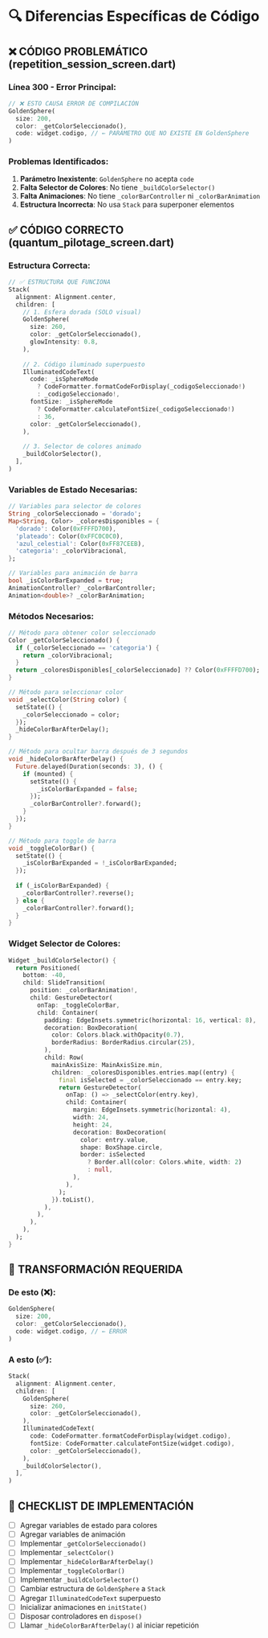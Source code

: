 # 🔍 Diferencias Específicas de Código

## ❌ **CÓDIGO PROBLEMÁTICO** (repetition_session_screen.dart)

### Línea 300 - Error Principal:
```dart
// ❌ ESTO CAUSA ERROR DE COMPILACIÓN
GoldenSphere(
  size: 200,
  color: _getColorSeleccionado(),
  code: widget.codigo, // ← PARÁMETRO QUE NO EXISTE EN GoldenSphere
)
```

### Problemas Identificados:
1. **Parámetro Inexistente**: `GoldenSphere` no acepta `code`
2. **Falta Selector de Colores**: No tiene `_buildColorSelector()`
3. **Falta Animaciones**: No tiene `_colorBarController` ni `_colorBarAnimation`
4. **Estructura Incorrecta**: No usa `Stack` para superponer elementos

## ✅ **CÓDIGO CORRECTO** (quantum_pilotage_screen.dart)

### Estructura Correcta:
```dart
// ✅ ESTRUCTURA QUE FUNCIONA
Stack(
  alignment: Alignment.center,
  children: [
    // 1. Esfera dorada (SOLO visual)
    GoldenSphere(
      size: 260,
      color: _getColorSeleccionado(),
      glowIntensity: 0.8,
    ),
    
    // 2. Código iluminado superpuesto
    IlluminatedCodeText(
      code: _isSphereMode 
        ? CodeFormatter.formatCodeForDisplay(_codigoSeleccionado!)
        : _codigoSeleccionado!,
      fontSize: _isSphereMode 
        ? CodeFormatter.calculateFontSize(_codigoSeleccionado!)
        : 36,
      color: _getColorSeleccionado(),
    ),
    
    // 3. Selector de colores animado
    _buildColorSelector(),
  ],
)
```

### Variables de Estado Necesarias:
```dart
// Variables para selector de colores
String _colorSeleccionado = 'dorado';
Map<String, Color> _coloresDisponibles = {
  'dorado': Color(0xFFFFD700),
  'plateado': Color(0xFFC0C0C0),
  'azul_celestial': Color(0xFF87CEEB),
  'categoria': _colorVibracional,
};

// Variables para animación de barra
bool _isColorBarExpanded = true;
AnimationController? _colorBarController;
Animation<double>? _colorBarAnimation;
```

### Métodos Necesarios:
```dart
// Método para obtener color seleccionado
Color _getColorSeleccionado() {
  if (_colorSeleccionado == 'categoria') {
    return _colorVibracional;
  }
  return _coloresDisponibles[_colorSeleccionado] ?? Color(0xFFFFD700);
}

// Método para seleccionar color
void _selectColor(String color) {
  setState(() {
    _colorSeleccionado = color;
  });
  _hideColorBarAfterDelay();
}

// Método para ocultar barra después de 3 segundos
void _hideColorBarAfterDelay() {
  Future.delayed(Duration(seconds: 3), () {
    if (mounted) {
      setState(() {
        _isColorBarExpanded = false;
      });
      _colorBarController?.forward();
    }
  });
}

// Método para toggle de barra
void _toggleColorBar() {
  setState(() {
    _isColorBarExpanded = !_isColorBarExpanded;
  });
  
  if (_isColorBarExpanded) {
    _colorBarController?.reverse();
  } else {
    _colorBarController?.forward();
  }
}
```

### Widget Selector de Colores:
```dart
Widget _buildColorSelector() {
  return Positioned(
    bottom: -40,
    child: SlideTransition(
      position: _colorBarAnimation!,
      child: GestureDetector(
        onTap: _toggleColorBar,
        child: Container(
          padding: EdgeInsets.symmetric(horizontal: 16, vertical: 8),
          decoration: BoxDecoration(
            color: Colors.black.withOpacity(0.7),
            borderRadius: BorderRadius.circular(25),
          ),
          child: Row(
            mainAxisSize: MainAxisSize.min,
            children: _coloresDisponibles.entries.map((entry) {
              final isSelected = _colorSeleccionado == entry.key;
              return GestureDetector(
                onTap: () => _selectColor(entry.key),
                child: Container(
                  margin: EdgeInsets.symmetric(horizontal: 4),
                  width: 24,
                  height: 24,
                  decoration: BoxDecoration(
                    color: entry.value,
                    shape: BoxShape.circle,
                    border: isSelected 
                      ? Border.all(color: Colors.white, width: 2)
                      : null,
                  ),
                ),
              );
            }).toList(),
          ),
        ),
      ),
    ),
  );
}
```

## 🔄 **TRANSFORMACIÓN REQUERIDA**

### De esto (❌):
```dart
GoldenSphere(
  size: 200,
  color: _getColorSeleccionado(),
  code: widget.codigo, // ← ERROR
)
```

### A esto (✅):
```dart
Stack(
  alignment: Alignment.center,
  children: [
    GoldenSphere(
      size: 260,
      color: _getColorSeleccionado(),
    ),
    IlluminatedCodeText(
      code: CodeFormatter.formatCodeForDisplay(widget.codigo),
      fontSize: CodeFormatter.calculateFontSize(widget.codigo),
      color: _getColorSeleccionado(),
    ),
    _buildColorSelector(),
  ],
)
```

## 📝 **CHECKLIST DE IMPLEMENTACIÓN**

- [ ] Agregar variables de estado para colores
- [ ] Agregar variables de animación
- [ ] Implementar `_getColorSeleccionado()`
- [ ] Implementar `_selectColor()`
- [ ] Implementar `_hideColorBarAfterDelay()`
- [ ] Implementar `_toggleColorBar()`
- [ ] Implementar `_buildColorSelector()`
- [ ] Cambiar estructura de `GoldenSphere` a `Stack`
- [ ] Agregar `IlluminatedCodeText` superpuesto
- [ ] Inicializar animaciones en `initState()`
- [ ] Disposar controladores en `dispose()`
- [ ] Llamar `_hideColorBarAfterDelay()` al iniciar repetición
